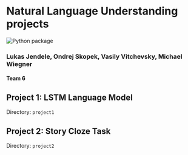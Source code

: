 # Natural Language Understanding projects

![Python package](https://github.com/oskopek/nlu/workflows/Python%20package/badge.svg)

### Lukas Jendele, Ondrej Skopek, Vasily Vitchevsky, Michael Wiegner
#### Team 6

## Project 1: LSTM Language Model

Directory: `project1`

## Project 2: Story Cloze Task

Directory: `project2`

